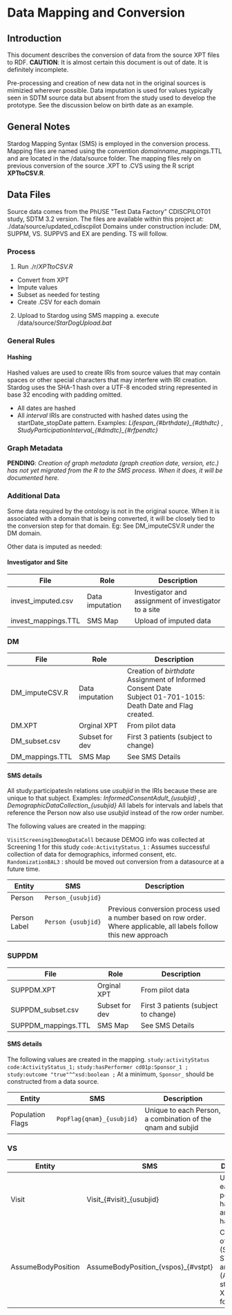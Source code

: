 
# Data Mapping and Conversion
## Introduction
This document describes the conversion of data from the source XPT files to RDF.
**CAUTION**: It is almost certain this document is out of date. It is definitely
incomplete.

Pre-processing and creation of new data not in the original sources is mimizied wherever possible. Data imputation is used for values typically seen in SDTM source data but absent from the study used to develop the prototype. See the discussion below on birth date as an example. 


## General Notes
Stardog Mapping Syntax (SMS) is employed in the conversion process. Mapping files are named
using the convention *domainname*_mappings.TTL and are located in the /data/source
folder. The mapping files rely on previous conversion of the source .XPT to .CVS
using the R script **XPTtoCSV.R**.

## Data Files
Source data comes from the PhUSE "Test Data Factory" CDISCPILOT01 study,
SDTM 3.2 version. The files are available within this project at:  
./data/source/updated_cdiscpilot
Domains under construction include: DM, SUPPM, VS. SUPPVS and EX are pending.
TS will follow.


### Process
1. Run ./r/*XPTtoCSV.R*
  * Convert from XPT
  * Impute values
  * Subset as needed for testing
  * Create .CSV for each domain
2. Upload to Stardog using SMS mapping
  a. execute /data/source/*StarDogUpload.bat*


### General Rules
#### Hashing
Hashed values are used to create IRIs from source values that may contain spaces or other special characters that may interfere with IRI creation. Stardog uses the SHA-1 hash over a UTF-8 encoded string represented in base 32 encoding with padding omitted.

* All dates are hashed
* All *interval* IRIs are constructed with hashed dates using the startDate_stopDate pattern.  Examples: *Lifespan_{#brthdate}_{#dthdtc}* , *StudyParticipationInterval_{#dmdtc}_{#rfpendtc}* 

### Graph Metadata
**PENDING**: 
*Creation of graph metadata (graph creation date, version, etc.) has not yet migrated from the R to the SMS process. When it does, it will be documented here.*


### Additional Data 
Some data required by the ontology is not in the original source. When it is associated with a domain that is being converted, it will be closely tied to the conversion step for that domain. Eg: See DM_imputeCSV.R under the DM domain.

Other data is imputed as needed:

#### Investigator and Site
| File      | Role                     | Description                                  |
| --------- | ------------------------ | ---------------------------------------------|
|invest_imputed.csv | Data imputation | Investigator and assignment of investigator to a site 
|invest_mappings.TTL | SMS Map        | Upload of imputed data |


### DM
| File      | Role                     | Description                                  |
| --------- | ------------------------ | ---------------------------------------------|
|DM_imputeCSV.R | Data imputation | Creation of *birthdate* <br/>Assignment of Informed Consent Date<br/>Subject 01-701-1015: Death Date and Flag created.|
| DM.XPT | Orginal XPT  |  From pilot data |
| DM_subset.csv | Subset for dev  |  First 3 patients (subject to change) |
| DM_mappings.TTL | SMS Map |   See SMS Details |
 

#### SMS details

All study:participatesIn relations use *usubjid* in the IRIs because these are unique to that subject. Examples: *InformedConsentAdult_{usubjid}* , *DemographicDataCollection_{usubjid}*  All labels for intervals and labels that reference the Person now also use *usubjid* instead of the row order number.


The following values are created in the mapping:

 `VisitScreening1DemogDataColl` because DEMOG info was collected at Screening 1 for this study
  `code:ActivityStatus_1` : Assumes successful collection of data for demographics, informed consent, etc.
  `RandomizationBAL3` : should be moved out conversion from a datasource at a future time.


| Entity    | SMS                      | Description                                   |
| --------- | ------------------------ | --------------------------------------------- |
| Person    | `Person_{usubjid}`       | |
| Person Label | `Person {usubjid}`  | Previous conversion process used a number based on row order. Where applicable, all labels follow this new approach |



### SUPPDM

| File      | Role                     | Description                                  |
| --------- | ------------------------ | ---------------------------------------------|
| SUPPDM.XPT | Orginal XPT  |  From pilot data |
| SUPPDM_subset.csv | Subset for dev  |  First 3 patients (subject to change) |
| SUPPDM_mappings.TTL | SMS Map |   See SMS Details |

#### SMS details

The following values are created in the mapping. 
 `study:activityStatus code:ActivityStatus_1;`
 `study:hasPerformer cd01p:Sponsor_1 ;`
 `study:outcome "true"^^xsd:boolean ;`
 At a minimum, `Sponsor_` should be constructed from a data source.


| Entity    | SMS                      | Description                                   |
| --------- | ------------------------ | --------------------------------------------- |
| Population Flags  | `PopFlag{qnam}_{usubjid}`  | Unique to each Person,  a combination of the qnam and subjid |


### VS

| Entity    | SMS                      | Description 
| --------- | ------------------------ | ---------------------------------------------
| Visit     | Visit_{#visit}_{usubjid} | Unique to each visit x person. visit has spaces and must be hashed. 
| AssumeBodyPosition | AssumeBodyPosition_{vspos}_{#vstpt} | Combination of the *vspos* (SUPINE or STANDING) and *vstpt* (After standing for X, after lying for X) 

